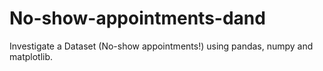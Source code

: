 # No-show-appointments-dand
Investigate a Dataset (No-show appointments!) using pandas, numpy and matplotlib.
